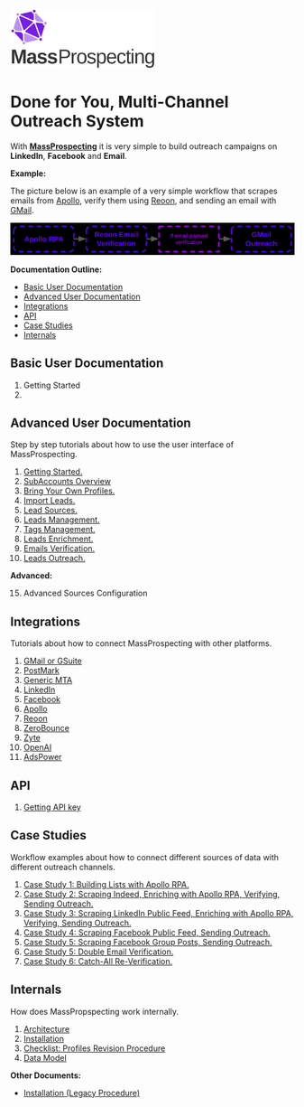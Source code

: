 <img src="./assets/logo.svg" alt="image" width="256" height="auto" />

# Done for You, Multi-Channel Outreach System

With [**MassProspecting**](https://massprospecting.com) it is very simple to build outreach campaigns on **LinkedIn**, **Facebook** and **Email**.

**Example:**

The picture below is an example of a very simple workflow that scrapes emails from [Apollo](https://www.apollo.io), verify them using [Reoon](https://emailverifier.reoon.com), and sending an email with [GMail](https://gmail.com).

![Example Workflow](./assets/main/1.png)

**Documentation Outline:**

- [Basic User Documentation](#basic-user-documentation)
- [Advanced User Documentation](#advanced-user-documentation)
- [Integrations](#integrations)
- [API](#api)
- [Case Studies](#case-studies)
- [Internals](#internals)


## Basic User Documentation

1. Getting Started
2. 

## Advanced User Documentation

Step by step tutorials about how to use the user interface of MassProspecting.

1. [Getting Started.](./user/01-getting-started.md)
2. [SubAccounts Overview](./user/02-sub-accounts-overview.md)
3. [Bring Your Own Profiles.](./user/03-bring-your-own-profiles.md)
4. [Import Leads.](./user/04-import-leads.md)
5. [Lead Sources.](./user/05-lead-sources.md)
6. [Leads Management.](./user/06-leads-management.md)
7. [Tags Management.](./user/07-tags-management.md)
8. [Leads Enrichment.](./user/08-leads-enrichment.md)
9. [Emails Verification.](./user/09-emails-verification.md)
10. [Leads Outreach.](./user/10-leads-outreach.md)

**Advanced:**

15. Advanced Sources Configuration


## Integrations

Tutorials about how to connect MassProspecting with other platforms.

1. [GMail or GSuite](./integrations/01-gmail-or-gsuite.md)
2. [PostMark](./integrations/02-postmark.md)
3. [Generic MTA](./integrations/03-generic-mta.md)
4. [LinkedIn](./integrations/04-linkedin.md)
5. [Facebook](./integrations/05-facebook.md)
6. [Apollo](./integrations/06-apollo.md)
7. [Reoon](./integrations/07-reoon.md)
8. [ZeroBounce](./integrations/08-zerobounce.md)
9. [Zyte](./integrations/09-zyte.md)
10. [OpenAI](./integrations/10-openai.md)
11. [AdsPower](./integrations/11-adspower.md)

## API

1. [Getting API key](./api/001-getting-api-key.md)

## Case Studies

Workflow examples about how to connect different sources of data with different outreach channels.

1. [Case Study 1: Building Lists with Apollo RPA.](./case-studies/01-case-study-1:-building-lists-with-apollo-rpa.md)
2. [Case Study 2: Scraping Indeed, Enriching with Apollo RPA, Verifying, Sending Outreach.](./case-studies/02-case-study-2:-scraping-indeed,-enriching-with-apollo-rpa,-verifying,-sending-outreach.md)
3. [Case Study 3: Scraping LinkedIn Public Feed, Enriching with Apollo RPA, Verifying, Sending Outreach.](./case-studies/03-case-study-3:-scraping-linkedin-public-feed,-enriching-with-apollo-rpa,-verifying,-sending-outreach.md)
4. [Case Study 4: Scraping Facebook Public Feed, Sending Outreach.](./case-studies/04-case-study-4:-scraping-facebook-public-feed,-sending-outreach.md)
5. [Case Study 5: Scraping Facebook Group Posts, Sending Outreach.](./case-studies/05-case-study-5:-scraping-facebook-group-posts,-sending-outreach.md)
6. [Case Study 5: Double Email Verification.](./case-studies/06-case-study-5:-double-email-verification.md)
7. [Case Study 6: Catch-All Re-Verification.](./case-studies/07-case-study-6:-catch-all-re-verification.md)

## Internals

How does MassPropspecting work internally.

1. [Architecture](./internals/01-architecture.md)
2. [Installation](./internals/02-installation.md)
3. [Checklist: Profiles Revision Procedure](./internals/03-checklist-profiles-revision-procedure.md)
4. [Data Model](./internals/04-data-model.md)

**Other Documents:**

- [Installation (Legacy Procedure)](./internals/02-installation-legacy.md)